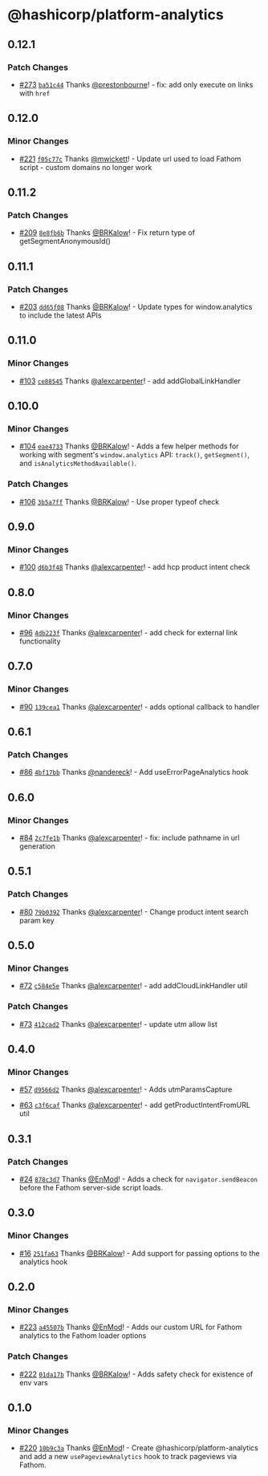 # @hashicorp/platform-analytics

## 0.12.1

### Patch Changes

- [#273](https://github.com/hashicorp/web-platform-packages/pull/273) [`ba51c44`](https://github.com/hashicorp/web-platform-packages/commit/ba51c447e3f46b6002e3a3f9a35996beca6c440f) Thanks [@prestonbourne](https://github.com/prestonbourne)! - fix: add only execute on links with `href`

## 0.12.0

### Minor Changes

- [#221](https://github.com/hashicorp/web-platform-packages/pull/221) [`f05c77c`](https://github.com/hashicorp/web-platform-packages/commit/f05c77c6a0993c8c589de846952e56f1420fd660) Thanks [@mwickett](https://github.com/mwickett)! - Update url used to load Fathom script - custom domains no longer work

## 0.11.2

### Patch Changes

- [#209](https://github.com/hashicorp/web-platform-packages/pull/209) [`8e8fb6b`](https://github.com/hashicorp/web-platform-packages/commit/8e8fb6b4155857ff26c075f9ace4d5ceabfeed9f) Thanks [@BRKalow](https://github.com/BRKalow)! - Fix return type of getSegmentAnonymousId()

## 0.11.1

### Patch Changes

- [#203](https://github.com/hashicorp/web-platform-packages/pull/203) [`dd65f08`](https://github.com/hashicorp/web-platform-packages/commit/dd65f08293c1456cad0f5d25e38531ae6a282446) Thanks [@BRKalow](https://github.com/BRKalow)! - Update types for window.analytics to include the latest APIs

## 0.11.0

### Minor Changes

- [#103](https://github.com/hashicorp/web-platform-packages/pull/103) [`ce88545`](https://github.com/hashicorp/web-platform-packages/commit/ce885452222ddb0f5521fbbc49d73c22ceb89dda) Thanks [@alexcarpenter](https://github.com/alexcarpenter)! - add addGlobalLinkHandler

## 0.10.0

### Minor Changes

- [#104](https://github.com/hashicorp/web-platform-packages/pull/104) [`eae4733`](https://github.com/hashicorp/web-platform-packages/commit/eae4733754d1d7ba00bfcc26addb09954214d503) Thanks [@BRKalow](https://github.com/BRKalow)! - Adds a few helper methods for working with segment's `window.analytics` API: `track()`, `getSegment()`, and `isAnalyticsMethodAvailable()`.

### Patch Changes

- [#106](https://github.com/hashicorp/web-platform-packages/pull/106) [`3b5a7ff`](https://github.com/hashicorp/web-platform-packages/commit/3b5a7ffd9cdb7b0a4f2514e066209bbe93f16fa9) Thanks [@BRKalow](https://github.com/BRKalow)! - Use proper typeof check

## 0.9.0

### Minor Changes

- [#100](https://github.com/hashicorp/web-platform-packages/pull/100) [`d6b3f48`](https://github.com/hashicorp/web-platform-packages/commit/d6b3f482d44b02a58c80cb0c077d7c00473c25a3) Thanks [@alexcarpenter](https://github.com/alexcarpenter)! - add hcp product intent check

## 0.8.0

### Minor Changes

- [#96](https://github.com/hashicorp/web-platform-packages/pull/96) [`4db223f`](https://github.com/hashicorp/web-platform-packages/commit/4db223fdc485f4deffbfe38694a78fbb61467739) Thanks [@alexcarpenter](https://github.com/alexcarpenter)! - add check for external link functionality

## 0.7.0

### Minor Changes

- [#90](https://github.com/hashicorp/web-platform-packages/pull/90) [`139cea1`](https://github.com/hashicorp/web-platform-packages/commit/139cea110a78b6449c20069bc911dbbb5e25e2b1) Thanks [@alexcarpenter](https://github.com/alexcarpenter)! - adds optional callback to handler

## 0.6.1

### Patch Changes

- [#86](https://github.com/hashicorp/web-platform-packages/pull/86) [`4bf17bb`](https://github.com/hashicorp/web-platform-packages/commit/4bf17bb91ed711eadc60d219eef7a3d9df623d77) Thanks [@nandereck](https://github.com/nandereck)! - Add useErrorPageAnalytics hook

## 0.6.0

### Minor Changes

- [#84](https://github.com/hashicorp/web-platform-packages/pull/84) [`2c7fe1b`](https://github.com/hashicorp/web-platform-packages/commit/2c7fe1bb3f21946cfbd252bdd1f3156b97a6d33c) Thanks [@alexcarpenter](https://github.com/alexcarpenter)! - fix: include pathname in url generation

## 0.5.1

### Patch Changes

- [#80](https://github.com/hashicorp/web-platform-packages/pull/80) [`79b0392`](https://github.com/hashicorp/web-platform-packages/commit/79b03920a32efefd5cdddcb41889dfa7e543e041) Thanks [@alexcarpenter](https://github.com/alexcarpenter)! - Change product intent search param key

## 0.5.0

### Minor Changes

- [#72](https://github.com/hashicorp/web-platform-packages/pull/72) [`c584e5e`](https://github.com/hashicorp/web-platform-packages/commit/c584e5e8217e6f929d0e575e2fc6ce8dd27474cc) Thanks [@alexcarpenter](https://github.com/alexcarpenter)! - add addCloudLinkHandler util

### Patch Changes

- [#73](https://github.com/hashicorp/web-platform-packages/pull/73) [`412cad2`](https://github.com/hashicorp/web-platform-packages/commit/412cad2d04c92719ac24d150ffe282ffa5aafb57) Thanks [@alexcarpenter](https://github.com/alexcarpenter)! - update utm allow list

## 0.4.0

### Minor Changes

- [#57](https://github.com/hashicorp/web-platform-packages/pull/57) [`d9566d2`](https://github.com/hashicorp/web-platform-packages/commit/d9566d2940912e180631b67914210cf81f174278) Thanks [@alexcarpenter](https://github.com/alexcarpenter)! - Adds utmParamsCapture

* [#63](https://github.com/hashicorp/web-platform-packages/pull/63) [`c3f6caf`](https://github.com/hashicorp/web-platform-packages/commit/c3f6caf1d2884bf6db98abe27a8c68276af60e85) Thanks [@alexcarpenter](https://github.com/alexcarpenter)! - add getProductIntentFromURL util

## 0.3.1

### Patch Changes

- [#24](https://github.com/hashicorp/web-platform-packages/pull/24) [`878c3d7`](https://github.com/hashicorp/web-platform-packages/commit/878c3d794f10a9776aea7ed342b59e76a2d56a73) Thanks [@EnMod](https://github.com/EnMod)! - Adds a check for `navigator.sendBeacon` before the Fathom server-side script loads.

## 0.3.0

### Minor Changes

- [#16](https://github.com/hashicorp/web-platform-packages/pull/16) [`251fa63`](https://github.com/hashicorp/web-platform-packages/commit/251fa6317392f00124d3a221dbda2661284e8ea1) Thanks [@BRKalow](https://github.com/BRKalow)! - Add support for passing options to the analytics hook

## 0.2.0

### Minor Changes

- [#223](https://github.com/hashicorp/nextjs-scripts/pull/223) [`a45507b`](https://github.com/hashicorp/nextjs-scripts/commit/a45507b12f198b795af193c60527bc9270991e9c) Thanks [@EnMod](https://github.com/EnMod)! - Adds our custom URL for Fathom analytics to the Fathom loader options

### Patch Changes

- [#222](https://github.com/hashicorp/nextjs-scripts/pull/222) [`01da17b`](https://github.com/hashicorp/nextjs-scripts/commit/01da17bdc955237b9bfa8d503f4bcc4b1001b030) Thanks [@BRKalow](https://github.com/BRKalow)! - Adds safety check for existence of env vars

## 0.1.0

### Minor Changes

- [#220](https://github.com/hashicorp/nextjs-scripts/pull/220) [`10b9c3a`](https://github.com/hashicorp/nextjs-scripts/commit/10b9c3a9dd1156fd3d0321b0b3133ecb4c4edb48) Thanks [@EnMod](https://github.com/EnMod)! - Create @hashicorp/platform-analytics and add a new `usePageviewAnalytics` hook to track pageviews via Fathom.
